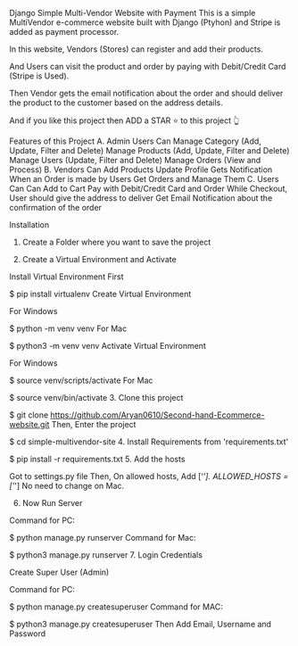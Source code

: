 Django Simple Multi-Vendor Website with Payment
This is a simple MultiVendor e-commerce website built with Django (Ptyhon) and Stripe is added as payment processor.

In this website, Vendors (Stores) can register and add their products.

And Users can visit the product and order by paying with Debit/Credit Card (Stripe is Used).

Then Vendor gets the email notification about the order and should deliver the product to the customer based on the address details.

And if you like this project then ADD a STAR ⭐️ to this project 👆

Features of this Project
A. Admin Users Can
Manage Category (Add, Update, Filter and Delete)
Manage Products (Add, Update, Filter and Delete)
Manage Users (Update, Filter and Delete)
Manage Orders (View and Process)
B. Vendors Can
Add Products
Update Profile
Gets Notification When an Order is made by Users
Get Orders and Manage Them
C. Users Can Can
Add to Cart
Pay with Debit/Credit Card and Order
While Checkout, User should give the address to deliver
Get Email Notification about the confirmation of the order

Installation
1. Create a Folder where you want to save the project

2. Create a Virtual Environment and Activate

Install Virtual Environment First

$  pip install virtualenv
Create Virtual Environment

For Windows

$  python -m venv venv
For Mac

$  python3 -m venv venv
Activate Virtual Environment

For Windows

$  source venv/scripts/activate
For Mac

$  source venv/bin/activate
3. Clone this project

$  git clone https://github.com/Aryan0610/Second-hand-Ecommerce-website.git
Then, Enter the project

$  cd simple-multivendor-site
4. Install Requirements from 'requirements.txt'

$  pip install -r requirements.txt
5. Add the hosts

Got to settings.py file
Then, On allowed hosts, Add [‘*’].
ALLOWED_HOSTS = ['*']
No need to change on Mac.

6. Now Run Server

Command for PC:

$ python manage.py runserver
Command for Mac:

$ python3 manage.py runserver
7. Login Credentials

Create Super User (Admin)

Command for PC:

$  python manage.py createsuperuser
Command for MAC:

$  python3 manage.py createsuperuser
Then Add Email, Username and Password